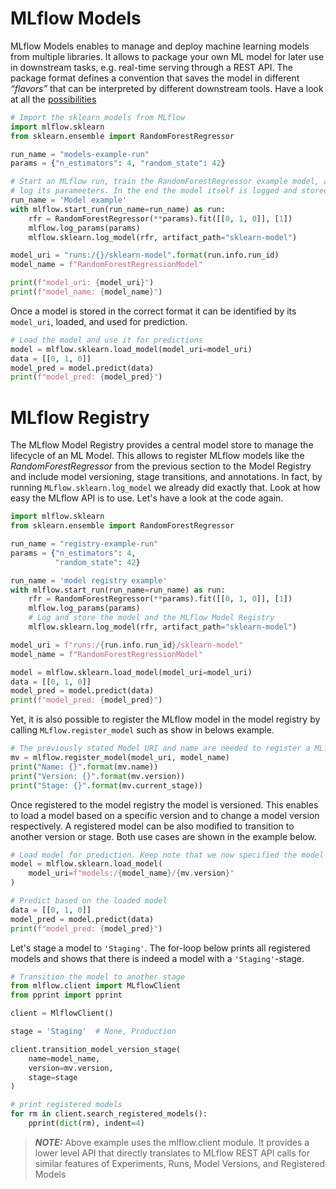 # MLflow Models

MLflow Models enables to manage and deploy machine learning models from multiple libraries. It allows to package your own ML model for later use in downstream tasks, e.g. real-time serving through a REST API. The package format defines a convention that saves the model in different *“flavors”* that can be interpreted by different downstream tools. Have a look at all the [possibilities](https://mlflow.org/docs/latest/python_api/index.html)


```python
# Import the sklearn models from MLflow
import mlflow.sklearn
from sklearn.ensemble import RandomForestRegressor

run_name = "models-example-run"
params = {"n_estimators": 4, "random_state": 42}

# Start an MLflow run, train the RandomForestRegressor example model, and
# log its parameeters. In the end the model itself is logged and stored in MLflow
run_name = 'Model example'
with mlflow.start_run(run_name=run_name) as run:
    rfr = RandomForestRegressor(**params).fit([[0, 1, 0]], [1])
    mlflow.log_params(params)
    mlflow.sklearn.log_model(rfr, artifact_path="sklearn-model")

model_uri = "runs:/{}/sklearn-model".format(run.info.run_id)
model_name = f"RandomForestRegressionModel"

print(f"model_uri: {model_uri}")
print(f"model_name: {model_name}")
```

Once a model is stored in the correct format it can be identified by its `model_uri`, loaded, and used for prediction.

```python
# Load the model and use it for predictions
model = mlflow.sklearn.load_model(model_uri=model_uri)
data = [[0, 1, 0]]
model_pred = model.predict(data)
print(f"model_pred: {model_pred}")
```


# MLflow Registry

The MLflow Model Registry provides a central model store to manage the lifecycle of an ML Model. This allows to register MLflow models like the *RandomForestRegressor* from the previous section to the Model Registry and include model versioning, stage transitions, and annotations. In fact, by running `MLflow.sklearn.log_model` we already did exactly that. Look at how easy the MLflow API is to use. Let's have a look at the code again.

```python
import mlflow.sklearn
from sklearn.ensemble import RandomForestRegressor

run_name = "registry-example-run"
params = {"n_estimators": 4,
          "random_state": 42}

run_name = 'model registry example'
with mlflow.start_run(run_name=run_name) as run:
    rfr = RandomForestRegressor(**params).fit([[0, 1, 0]], [1])
    mlflow.log_params(params)
    # Log and store the model and the MLflow Model Registry
    mlflow.sklearn.log_model(rfr, artifact_path="sklearn-model")

model_uri = f"runs:/{run.info.run_id}/sklearn-model"
model_name = f"RandomForestRegressionModel"

model = mlflow.sklearn.load_model(model_uri=model_uri)
data = [[0, 1, 0]]
model_pred = model.predict(data)
print(f"model_pred: {model_pred}")
```

Yet, it is also possible to register the MLflow model in the model registry by calling `MLflow.register_model` such as show in belows example.

```python
# The previously stated Model URI and name are needed to register a MLflow Model
mv = mlflow.register_model(model_uri, model_name)
print("Name: {}".format(mv.name))
print("Version: {}".format(mv.version))
print("Stage: {}".format(mv.current_stage))
```

Once registered to the model registry the model is versioned. This enables to load a model based on a specific version and to change a model version respectively. A registered model can be also modified to transition to another version or stage. Both use cases are shown in the example below.

```python
# Load model for prediction. Keep note that we now specified the model version.
model = mlflow.sklearn.load_model(
    model_uri=f"models:/{model_name}/{mv.version}"
)

# Predict based on the loaded model
data = [[0, 1, 0]]
model_pred = model.predict(data)
print(f"model_pred: {model_pred}")
```

Let's stage a model to `'Staging'`. The for-loop below prints all registered models and shows that there is indeed a model with a `'Staging'`-stage.

```python
# Transition the model to another stage
from mlflow.client import MLflowClient 
from pprint import pprint

client = MlflowClient()

stage = 'Staging'  # None, Production

client.transition_model_version_stage(
    name=model_name,
    version=mv.version,
    stage=stage
)

# print registered models
for rm in client.search_registered_models():
    pprint(dict(rm), indent=4)
```

> **_NOTE:_**  Above example uses the mlflow.client module. It provides a lower level API that directly translates to MLflow REST API calls for similar features of Experiments, Runs, Model Versions, and Registered Models


